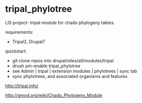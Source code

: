 tripal_phylotree
================

LIS project- tripal module for chado phylogeny tables.

requirements:

* Tripal2, Drupal7

quickstart:

* git clone repos into drupal/sites/all/modules/tripal
* drush pm-enable tripal_phylotree
* see Admin | tripal | extension modules | phylotrees | sync tab
* sync phylotrees, and associated organisms and features

http://tripal.info/

http://gmod.org/wiki/Chado_Phylogeny_Module

